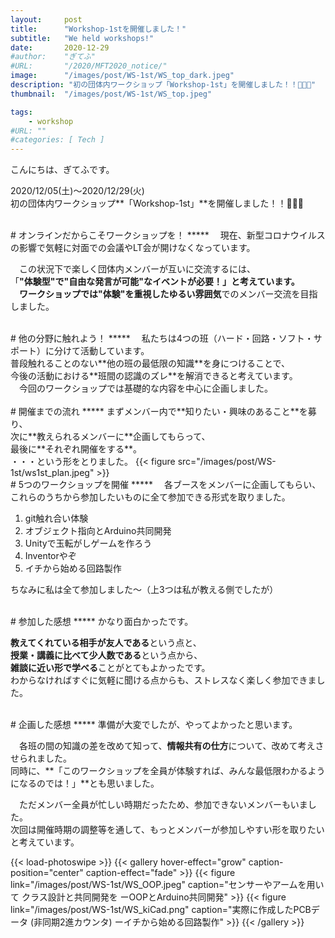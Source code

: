 ```yaml
---
layout:     post
title:      "Workshop-1stを開催しました！"
subtitle:   "We held workshops!"
date:       2020-12-29
#author:    "ぎてふ"
#URL:       "/2020/MFT2020_notice/"
image:      "/images/post/WS-1st/WS_top_dark.jpeg"
description: "初の団体内ワークショップ「Workshop-1st」を開催しました！！🎉🎉🎉"
thumbnail:  "/images/post/WS-1st/WS_top.jpeg"

tags:
    - workshop
#URL: ""
#categories: [ Tech ]
---
```


こんにちは、ぎてふです。

2020/12/05(土)〜2020/12/29(火)<br>
初の団体内ワークショップ**「Workshop-1st」**を開催しました！！🎉🎉🎉

<br>
# オンラインだからこそワークショップを！
*****
　現在、新型コロナウイルスの影響で気軽に対面での会議やLT会が開けなくなっています。

　この状況下で楽しく団体内メンバーが互いに交流するには、<br>
「**"体験型"**で**"自由な発言が可能"**なイベントが必要！」と考えています。<br>
　ワークショップでは**"体験"**を重視した**ゆるい雰囲気**でのメンバー交流を目指しました。<br>

<br>
# 他の分野に触れよう！
*****
　私たちは4つの班（ハード・回路・ソフト・サポート）に分けて活動しています。<br>
普段触れることのない**他の班の最低限の知識**を身につけることで、<br>
今後の活動における**班間の認識のズレ**を解消できると考えています。<br>
　今回のワークショップでは基礎的な内容を中心に企画しました。<br>

<br>
# 開催までの流れ
*****
まずメンバー内で**知りたい・興味のあること**を募り、<br>
次に**教えられるメンバーに**企画してもらって、<br>
最後に**それぞれ開催をする**。<br>
・・・という形をとりました。
{{< figure src="/images/post/WS-1st/ws1st_plan.jpeg" >}}

<br>
# 5つのワークショップを開催
*****
　各ブースをメンバーに企画してもらい、これらのうちから参加したいものに全て参加できる形式を取りました。

1. git触れ合い体験
1. オブジェクト指向とArduino共同開発
1. Unityで玉転がしゲームを作ろう
1. Inventorやぞ
1. イチから始める回路製作

ちなみに私は全て参加しました〜（上3つは私が教える側でしたが）<br>

<br>
# 参加した感想
*****
かなり面白かったです。

**教えてくれている相手が友人である**という点と、<br>
**授業・講義に比べて少人数である**という点から、<br>
**雑談に近い形で学べる**ことがとてもよかったです。<br>
わからなければすぐに気軽に聞ける点からも、ストレスなく楽しく参加できました。<br>

<br>
# 企画した感想
*****
準備が大変でしたが、やってよかったと思います。

　各班の間の知識の差を改めて知って、**情報共有の仕方**について、改めて考えさせられました。<br>
同時に、**「このワークショップを全員が体験すれば、みんな最低限わかるようになるのでは！」**とも思いました。

　ただメンバー全員が忙しい時期だったため、参加できないメンバーもいました。<br>
次回は開催時期の調整等を通して、もっとメンバーが参加しやすい形を取りたいと考えています。

{{< load-photoswipe >}}
{{< gallery hover-effect="grow" caption-position="center" caption-effect="fade" >}}
{{< figure link="/images/post/WS-1st/WS_OOP.jpeg" caption="センサーやアームを用いて クラス設計と共同開発を ーOOPとArduino共同開発" >}}
{{< figure link="/images/post/WS-1st/WS_kiCad.png" caption="実際に作成したPCBデータ (非同期2進カウンタ) ーイチから始める回路製作" >}}
{{< /gallery >}}
